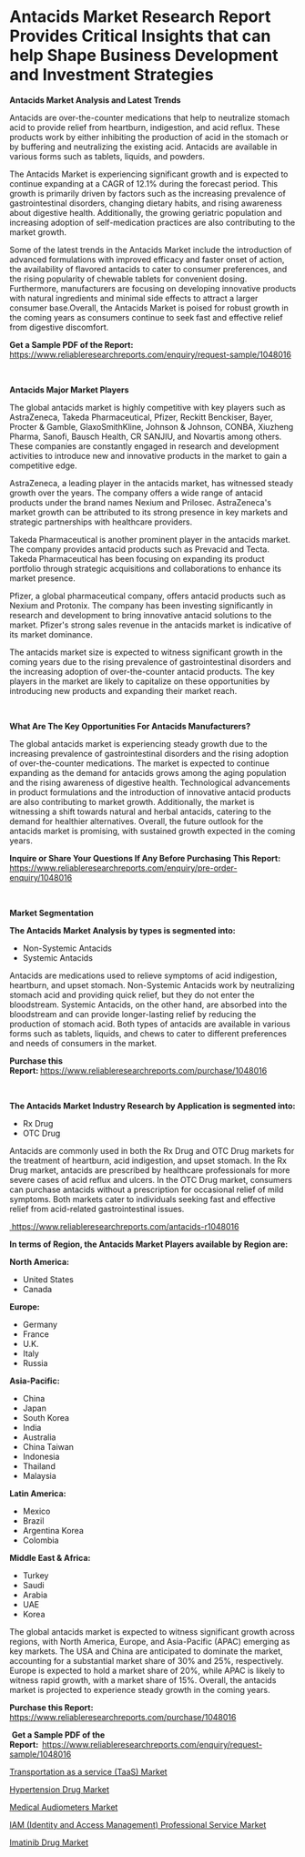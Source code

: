 <p><h1>Antacids Market Research Report Provides Critical Insights that can help Shape Business Development and Investment Strategies</h1></p><p><strong>Antacids Market Analysis and Latest Trends</strong></p>
<p><p>Antacids are over-the-counter medications that help to neutralize stomach acid to provide relief from heartburn, indigestion, and acid reflux. These products work by either inhibiting the production of acid in the stomach or by buffering and neutralizing the existing acid. Antacids are available in various forms such as tablets, liquids, and powders.</p><p>The Antacids Market is experiencing significant growth and is expected to continue expanding at a CAGR of 12.1% during the forecast period. This growth is primarily driven by factors such as the increasing prevalence of gastrointestinal disorders, changing dietary habits, and rising awareness about digestive health. Additionally, the growing geriatric population and increasing adoption of self-medication practices are also contributing to the market growth.</p><p>Some of the latest trends in the Antacids Market include the introduction of advanced formulations with improved efficacy and faster onset of action, the availability of flavored antacids to cater to consumer preferences, and the rising popularity of chewable tablets for convenient dosing. Furthermore, manufacturers are focusing on developing innovative products with natural ingredients and minimal side effects to attract a larger consumer base.Overall, the Antacids Market is poised for robust growth in the coming years as consumers continue to seek fast and effective relief from digestive discomfort.</p></p>
<p><strong>Get a Sample PDF of the Report:&nbsp;</strong> <a href="https://www.reliableresearchreports.com/enquiry/request-sample/1048016">https://www.reliableresearchreports.com/enquiry/request-sample/1048016</a></p>
<p>&nbsp;</p>
<p><strong>Antacids Major Market Players</strong></p>
<p><p>The global antacids market is highly competitive with key players such as AstraZeneca, Takeda Pharmaceutical, Pfizer, Reckitt Benckiser, Bayer, Procter & Gamble, GlaxoSmithKline, Johnson & Johnson, CONBA, Xiuzheng Pharma, Sanofi, Bausch Health, CR SANJIU, and Novartis among others. These companies are constantly engaged in research and development activities to introduce new and innovative products in the market to gain a competitive edge.</p><p>AstraZeneca, a leading player in the antacids market, has witnessed steady growth over the years. The company offers a wide range of antacid products under the brand names Nexium and Prilosec. AstraZeneca's market growth can be attributed to its strong presence in key markets and strategic partnerships with healthcare providers.</p><p>Takeda Pharmaceutical is another prominent player in the antacids market. The company provides antacid products such as Prevacid and Tecta. Takeda Pharmaceutical has been focusing on expanding its product portfolio through strategic acquisitions and collaborations to enhance its market presence.</p><p>Pfizer, a global pharmaceutical company, offers antacid products such as Nexium and Protonix. The company has been investing significantly in research and development to bring innovative antacid solutions to the market. Pfizer's strong sales revenue in the antacids market is indicative of its market dominance.</p><p>The antacids market size is expected to witness significant growth in the coming years due to the rising prevalence of gastrointestinal disorders and the increasing adoption of over-the-counter antacid products. The key players in the market are likely to capitalize on these opportunities by introducing new products and expanding their market reach.</p></p>
<p>&nbsp;</p>
<p><strong>What Are The Key Opportunities For Antacids Manufacturers?</strong></p>
<p><p>The global antacids market is experiencing steady growth due to the increasing prevalence of gastrointestinal disorders and the rising adoption of over-the-counter medications. The market is expected to continue expanding as the demand for antacids grows among the aging population and the rising awareness of digestive health. Technological advancements in product formulations and the introduction of innovative antacid products are also contributing to market growth. Additionally, the market is witnessing a shift towards natural and herbal antacids, catering to the demand for healthier alternatives. Overall, the future outlook for the antacids market is promising, with sustained growth expected in the coming years.</p></p>
<p><strong>Inquire or Share Your Questions If Any Before Purchasing This Report:</strong> <a href="https://www.reliableresearchreports.com/enquiry/pre-order-enquiry/1048016">https://www.reliableresearchreports.com/enquiry/pre-order-enquiry/1048016</a></p>
<p>&nbsp;</p>
<p><strong>Market Segmentation</strong></p>
<p><strong>The Antacids Market Analysis by types is segmented into:</strong></p>
<p><ul><li>Non-Systemic Antacids</li><li>Systemic Antacids</li></ul></p>
<p><p>Antacids are medications used to relieve symptoms of acid indigestion, heartburn, and upset stomach. Non-Systemic Antacids work by neutralizing stomach acid and providing quick relief, but they do not enter the bloodstream. Systemic Antacids, on the other hand, are absorbed into the bloodstream and can provide longer-lasting relief by reducing the production of stomach acid. Both types of antacids are available in various forms such as tablets, liquids, and chews to cater to different preferences and needs of consumers in the market.</p></p>
<p><strong>Purchase this Report:&nbsp;</strong><a href="https://www.reliableresearchreports.com/purchase/1048016">https://www.reliableresearchreports.com/purchase/1048016</a></p>
<p>&nbsp;</p>
<p><strong>The Antacids Market Industry Research by Application is segmented into:</strong></p>
<p><ul><li>Rx Drug</li><li>OTC Drug</li></ul></p>
<p><p>Antacids are commonly used in both the Rx Drug and OTC Drug markets for the treatment of heartburn, acid indigestion, and upset stomach. In the Rx Drug market, antacids are prescribed by healthcare professionals for more severe cases of acid reflux and ulcers. In the OTC Drug market, consumers can purchase antacids without a prescription for occasional relief of mild symptoms. Both markets cater to individuals seeking fast and effective relief from acid-related gastrointestinal issues.</p></p>
<p><a href="https://www.reliableresearchreports.com/antacids-r1048016">&nbsp;https://www.reliableresearchreports.com/antacids-r1048016</a></p>
<p><strong>In terms of Region, the Antacids Market Players available by Region are:</strong></p>
<p>
    <p> <strong> North America: </strong>
        <ul>
            <li>United States</li>
            <li>Canada</li>
        </ul>
        </p> 
    <p> <strong> Europe: </strong>
        <ul>
            <li>Germany</li>
            <li>France</li>
            <li>U.K.</li>
            <li>Italy</li>
            <li>Russia</li>
        </ul>
        </p> 
    <p> <strong> Asia-Pacific: </strong>
        <ul>
            <li>China</li>
            <li>Japan</li>
            <li>South Korea</li>
            <li>India</li>
            <li>Australia</li>
            <li>China Taiwan</li>
            <li>Indonesia</li>
            <li>Thailand</li>
            <li>Malaysia</li>
        </ul>
        </p> 
    <p> <strong> Latin America: </strong>
        <ul>
            <li>Mexico</li>
            <li>Brazil</li>
            <li>Argentina Korea</li>
            <li>Colombia</li>
        </ul>
        </p> 
    <p> <strong> Middle East & Africa: </strong>
        <ul>
            <li>Turkey</li>
            <li>Saudi</li>
            <li>Arabia</li>
            <li>UAE</li>
            <li>Korea</li>
        </ul>
    </p>
    </p>
<p><p>The global antacids market is expected to witness significant growth across regions, with North America, Europe, and Asia-Pacific (APAC) emerging as key markets. The USA and China are anticipated to dominate the market, accounting for a substantial market share of 30% and 25%, respectively. Europe is expected to hold a market share of 20%, while APAC is likely to witness rapid growth, with a market share of 15%. Overall, the antacids market is projected to experience steady growth in the coming years.</p></p>
<p><strong>Purchase this Report: </strong><a href="https://www.reliableresearchreports.com/purchase/1048016">https://www.reliableresearchreports.com/purchase/1048016</a></p>
<p>&nbsp;<strong>Get a Sample PDF of the Report:&nbsp;&nbsp;</strong><a href="https://www.reliableresearchreports.com/enquiry/request-sample/1048016">https://www.reliableresearchreports.com/enquiry/request-sample/1048016</a></p>
<p><strong></strong></p>
<p><p><a href="https://medium.com/@caraleeh2351/analyzing-transportation-as-a-service-taas-market-global-industry-perspective-and-forecast-2024-135185c5fb4c">Transportation as a service (TaaS) Market</a></p><p><a href="https://github.com/peachesmcdowel1/Market-Research-Report-List-2/blob/main/hypertension-drug-market.md">Hypertension Drug Market</a></p><p><a href="https://www.linkedin.com/pulse/medical-audiometers-market-insights-cagr-trends-growth-egjqc">Medical Audiometers Market</a></p><p><a href="https://medium.com/@maria.hardacre7345/iam-identity-and-access-management-professional-service-market-analysis-and-sze-forecasted-for-06af6ddd0bb9">IAM (Identity and Access Management) Professional Service Market</a></p><p><a href="https://github.com/edytherolanlouisejk1miz0wig/Market-Research-Report-List-2/blob/main/imatinib-drug-market.md">Imatinib Drug Market</a></p></p>